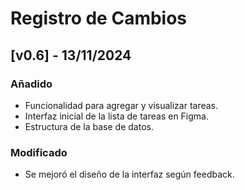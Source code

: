 # Registro de Cambios

## [v0.6] - 13/11/2024
### Añadido
- Funcionalidad para agregar y visualizar tareas.
- Interfaz inicial de la lista de tareas en Figma.
- Estructura de la base de datos.

### Modificado
- Se mejoró el diseño de la interfaz según feedback.
